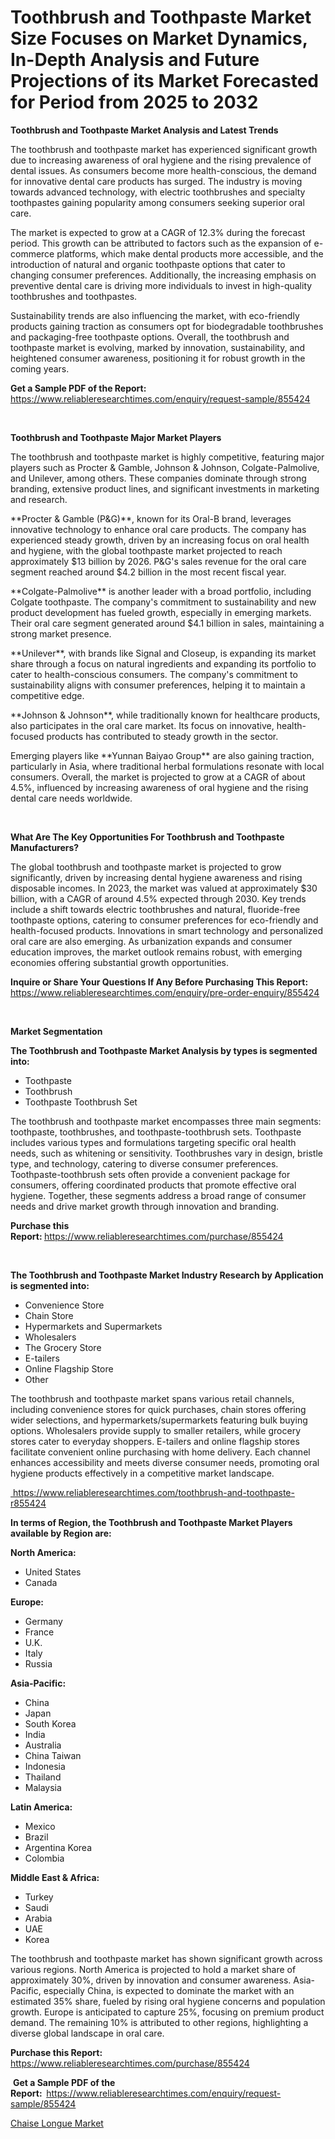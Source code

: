 <p><h1>Toothbrush and Toothpaste Market Size Focuses on Market Dynamics, In-Depth Analysis and Future Projections of its Market Forecasted for Period from 2025 to 2032</h1></p><p><strong>Toothbrush and Toothpaste Market Analysis and Latest Trends</strong></p>
<p><p>The toothbrush and toothpaste market has experienced significant growth due to increasing awareness of oral hygiene and the rising prevalence of dental issues. As consumers become more health-conscious, the demand for innovative dental care products has surged. The industry is moving towards advanced technology, with electric toothbrushes and specialty toothpastes gaining popularity among consumers seeking superior oral care.</p><p>The market is expected to grow at a CAGR of 12.3% during the forecast period. This growth can be attributed to factors such as the expansion of e-commerce platforms, which make dental products more accessible, and the introduction of natural and organic toothpaste options that cater to changing consumer preferences. Additionally, the increasing emphasis on preventive dental care is driving more individuals to invest in high-quality toothbrushes and toothpastes.</p><p>Sustainability trends are also influencing the market, with eco-friendly products gaining traction as consumers opt for biodegradable toothbrushes and packaging-free toothpaste options. Overall, the toothbrush and toothpaste market is evolving, marked by innovation, sustainability, and heightened consumer awareness, positioning it for robust growth in the coming years.</p></p>
<p><strong>Get a Sample PDF of the Report:&nbsp;</strong> <a href="https://www.reliableresearchtimes.com/enquiry/request-sample/855424?utm_campaign=2464&utm_medium=2&utm_source=Github&utm_content=ia&utm_term=04042025&utm_id=toothbrush-and-toothpaste">https://www.reliableresearchtimes.com/enquiry/request-sample/855424</a></p>
<p>&nbsp;</p>
<p><strong>Toothbrush and Toothpaste Major Market Players</strong></p>
<p><p>The toothbrush and toothpaste market is highly competitive, featuring major players such as Procter & Gamble, Johnson & Johnson, Colgate-Palmolive, and Unilever, among others. These companies dominate through strong branding, extensive product lines, and significant investments in marketing and research.</p><p>**Procter & Gamble (P&G)**, known for its Oral-B brand, leverages innovative technology to enhance oral care products. The company has experienced steady growth, driven by an increasing focus on oral health and hygiene, with the global toothpaste market projected to reach approximately $13 billion by 2026. P&G's sales revenue for the oral care segment reached around $4.2 billion in the most recent fiscal year.</p><p>**Colgate-Palmolive** is another leader with a broad portfolio, including Colgate toothpaste. The company's commitment to sustainability and new product development has fueled growth, especially in emerging markets. Their oral care segment generated around $4.1 billion in sales, maintaining a strong market presence.</p><p>**Unilever**, with brands like Signal and Closeup, is expanding its market share through a focus on natural ingredients and expanding its portfolio to cater to health-conscious consumers. The company's commitment to sustainability aligns with consumer preferences, helping it to maintain a competitive edge.</p><p>**Johnson & Johnson**, while traditionally known for healthcare products, also participates in the oral care market. Its focus on innovative, health-focused products has contributed to steady growth in the sector.</p><p>Emerging players like **Yunnan Baiyao Group** are also gaining traction, particularly in Asia, where traditional herbal formulations resonate with local consumers. Overall, the market is projected to grow at a CAGR of about 4.5%, influenced by increasing awareness of oral hygiene and the rising dental care needs worldwide.</p></p>
<p>&nbsp;</p>
<p><strong>What Are The Key Opportunities For Toothbrush and Toothpaste Manufacturers?</strong></p>
<p><p>The global toothbrush and toothpaste market is projected to grow significantly, driven by increasing dental hygiene awareness and rising disposable incomes. In 2023, the market was valued at approximately $30 billion, with a CAGR of around 4.5% expected through 2030. Key trends include a shift towards electric toothbrushes and natural, fluoride-free toothpaste options, catering to consumer preferences for eco-friendly and health-focused products. Innovations in smart technology and personalized oral care are also emerging. As urbanization expands and consumer education improves, the market outlook remains robust, with emerging economies offering substantial growth opportunities.</p></p>
<p><strong>Inquire or Share Your Questions If Any Before Purchasing This Report:</strong> <a href="https://www.reliableresearchtimes.com/enquiry/pre-order-enquiry/855424?utm_campaign=2464&utm_medium=2&utm_source=Github&utm_content=ia&utm_term=04042025&utm_id=toothbrush-and-toothpaste">https://www.reliableresearchtimes.com/enquiry/pre-order-enquiry/855424</a></p>
<p>&nbsp;</p>
<p><strong>Market Segmentation</strong></p>
<p><strong>The Toothbrush and Toothpaste Market Analysis by types is segmented into:</strong></p>
<p><ul><li>Toothpaste</li><li>Toothbrush</li><li>Toothpaste Toothbrush Set</li></ul></p>
<p><p>The toothbrush and toothpaste market encompasses three main segments: toothpaste, toothbrushes, and toothpaste-toothbrush sets. Toothpaste includes various types and formulations targeting specific oral health needs, such as whitening or sensitivity. Toothbrushes vary in design, bristle type, and technology, catering to diverse consumer preferences. Toothpaste-toothbrush sets often provide a convenient package for consumers, offering coordinated products that promote effective oral hygiene. Together, these segments address a broad range of consumer needs and drive market growth through innovation and branding.</p></p>
<p><strong>Purchase this Report:&nbsp;</strong><a href="https://www.reliableresearchtimes.com/purchase/855424?utm_campaign=2464&utm_medium=2&utm_source=Github&utm_content=ia&utm_term=04042025&utm_id=toothbrush-and-toothpaste">https://www.reliableresearchtimes.com/purchase/855424</a></p>
<p>&nbsp;</p>
<p><strong>The Toothbrush and Toothpaste Market Industry Research by Application is segmented into:</strong></p>
<p><ul><li>Convenience Store</li><li>Chain Store</li><li>Hypermarkets and Supermarkets</li><li>Wholesalers</li><li>The Grocery Store</li><li>E-tailers</li><li>Online Flagship Store</li><li>Other</li></ul></p>
<p><p>The toothbrush and toothpaste market spans various retail channels, including convenience stores for quick purchases, chain stores offering wider selections, and hypermarkets/supermarkets featuring bulk buying options. Wholesalers provide supply to smaller retailers, while grocery stores cater to everyday shoppers. E-tailers and online flagship stores facilitate convenient online purchasing with home delivery. Each channel enhances accessibility and meets diverse consumer needs, promoting oral hygiene products effectively in a competitive market landscape.</p></p>
<p><a href="https://www.reliableresearchtimes.com/toothbrush-and-toothpaste-r855424?utm_campaign=2464&utm_medium=2&utm_source=Github&utm_content=ia&utm_term=04042025&utm_id=toothbrush-and-toothpaste">&nbsp;https://www.reliableresearchtimes.com/toothbrush-and-toothpaste-r855424</a></p>
<p><strong>In terms of Region, the Toothbrush and Toothpaste Market Players available by Region are:</strong></p>
<p>
    <p> <strong> North America: </strong>
        <ul>
            <li>United States</li>
            <li>Canada</li>
        </ul>
        </p> 
    <p> <strong> Europe: </strong>
        <ul>
            <li>Germany</li>
            <li>France</li>
            <li>U.K.</li>
            <li>Italy</li>
            <li>Russia</li>
        </ul>
        </p> 
    <p> <strong> Asia-Pacific: </strong>
        <ul>
            <li>China</li>
            <li>Japan</li>
            <li>South Korea</li>
            <li>India</li>
            <li>Australia</li>
            <li>China Taiwan</li>
            <li>Indonesia</li>
            <li>Thailand</li>
            <li>Malaysia</li>
        </ul>
        </p> 
    <p> <strong> Latin America: </strong>
        <ul>
            <li>Mexico</li>
            <li>Brazil</li>
            <li>Argentina Korea</li>
            <li>Colombia</li>
        </ul>
        </p> 
    <p> <strong> Middle East & Africa: </strong>
        <ul>
            <li>Turkey</li>
            <li>Saudi</li>
            <li>Arabia</li>
            <li>UAE</li>
            <li>Korea</li>
        </ul>
    </p>
    </p>
<p><p>The toothbrush and toothpaste market has shown significant growth across various regions. North America is projected to hold a market share of approximately 30%, driven by innovation and consumer awareness. Asia-Pacific, especially China, is expected to dominate the market with an estimated 35% share, fueled by rising oral hygiene concerns and population growth. Europe is anticipated to capture 25%, focusing on premium product demand. The remaining 10% is attributed to other regions, highlighting a diverse global landscape in oral care.</p></p>
<p><strong>Purchase this Report: </strong><a href="https://www.reliableresearchtimes.com/purchase/855424?utm_campaign=2464&utm_medium=2&utm_source=Github&utm_content=ia&utm_term=04042025&utm_id=toothbrush-and-toothpaste">https://www.reliableresearchtimes.com/purchase/855424</a></p>
<p>&nbsp;<strong>Get a Sample PDF of the Report:&nbsp;&nbsp;</strong><a href="https://www.reliableresearchtimes.com/enquiry/request-sample/855424?utm_campaign=2464&utm_medium=2&utm_source=Github&utm_content=ia&utm_term=04042025&utm_id=toothbrush-and-toothpaste">https://www.reliableresearchtimes.com/enquiry/request-sample/855424</a></p>
<p><strong></strong></p>
<p><p><a href="https://github.com/ilonaenterline65/Market-Research-Report-List-1/blob/main/chaise-longue-market.md?utm_campaign=2464&utm_medium=2&utm_source=Github&utm_content=ia&utm_term=04042025&utm_id=toothbrush-and-toothpaste">Chaise Longue Market</a></p></p>